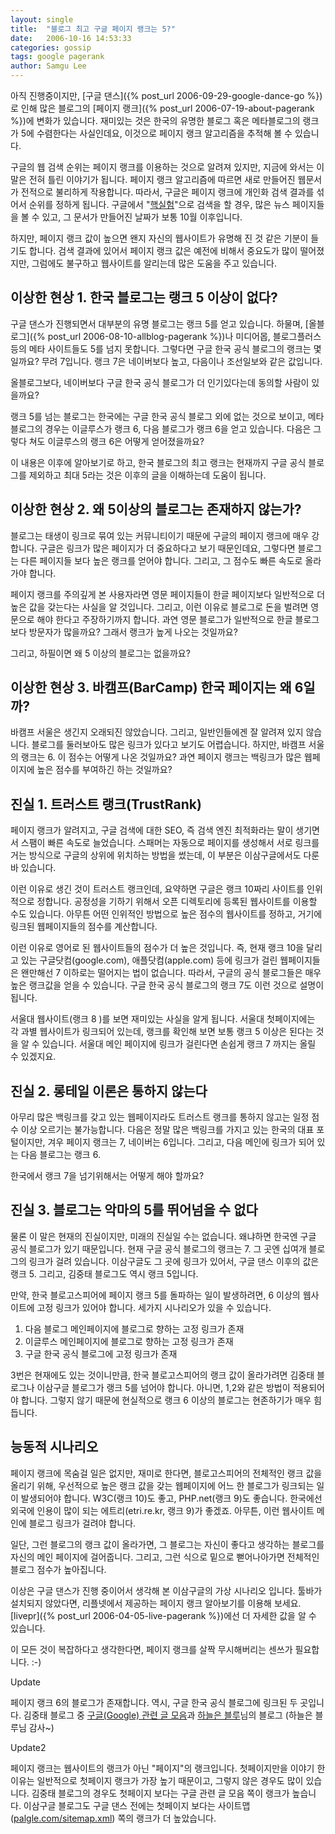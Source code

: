 ```yaml
---
layout: single
title:  "블로그 최고 구글 페이지 랭크는 5?"
date:   2006-10-16 14:53:33
categories: gossip
tags: google pagerank
author: Samgu Lee
---
```

아직 진행중이지만, [구글 댄스]({% post_url 2006-09-29-google-dance-go %})로 인해 많은 블로그의 [페이지 랭크]({% post_url 2006-07-19-about-pagerank %})에 변화가 있습니다. 재미있는 것은 한국의 유명한 블로그 혹은 메타블로그의 랭크가 5에 수렴한다는 사실인데요, 이것으로 페이지 랭크 알고리즘을 추적해 볼 수 있습니다.

구글의 웹 검색 순위는 페이지 랭크를 이용하는 것으로 알려져 있지만, 지금에 와서는 이 말은 전혀 틀린 이야기가 됩니다. 페이지 랭크 알고리즘에 따르면 새로 만들어진 웹문서가 전적으로 불리하게 작용합니다. 따라서, 구글은 페이지 랭크에 개인화 검색 결과를 섞어서 순위를 정하게 됩니다. 구글에서 "[핵실험](http://www.google.co.kr/search?hl=ko&newwindow=1&rls=GGGL%2CGGGL%3A2006-11%2CGGGL%3Ako&q=%ED%95%B5%EC%8B%A4%ED%97%98&btnG=%EA%B2%80%EC%83%89&lr=)"으로 검색을 할 경우, 많은 뉴스 페이지들을 볼 수 있고, 그 문서가 만들어진 날짜가 보통 10월 이후입니다.

하지만, 페이지 랭크 값이 높으면 왠지 자신의 웹사이트가 유명해 진 것 같은 기분이 들기도 합니다. 검색 결과에 있어서 페이지 랭크 값은 예전에 비해서 중요도가 많이 떨어졌지만, 그럼에도 불구하고 웹사이트를 알리는데 많은 도움을 주고 있습니다.

## 이상한 현상 1. 한국 블로그는 랭크 5 이상이 없다?

구글 댄스가 진행되면서 대부분의 유명 블로그는 랭크 5를 얻고 있습니다. 하물며, [올블로그]({% post_url 2006-08-10-allblog-pagerank %})나 미디어몹, 블로그플러스 등의 메타 사이트들도 5를 넘지 못합니다. 그렇다면 구글 한국 공식 블로그의 랭크는 몇일까요? 무려 7입니다. 랭크 7은 네이버보다 높고, 다음이나 조선일보와 같은 값입니다.

올블로그보다, 네이버보다 구글 한국 공식 블로그가 더 인기있다는데 동의할 사람이 있을까요?

랭크 5를 넘는 블로그는 한국에는 구글 한국 공식 블로그 외에 없는 것으로 보이고, 메타 블로그의 경우는 이글루스가 랭크 6, 다음 블로그가 랭크 6을 얻고 있습니다. 다음은 그렇다 쳐도 이글루스의 랭크 6은 어떻게 얻어졌을까요?

이 내용은 이후에 알아보기로 하고, 한국 블로그의 최고 랭크는 현재까지 구글 공식 블로그를 제외하고 최대 5라는 것은 이후의 글을 이해하는데 도움이 됩니다.

## 이상한 현상 2. 왜 5이상의 블로그는 존재하지 않는가?

블로그는 태생이 링크로 묶여 있는 커뮤니티이기 때문에 구글의 페이지 랭크에 매우 강합니다. 구글은 링크가 많은 페이지가 더 중요하다고 보기 때문인데요, 그렇다면 블로그는 다른 페이지들 보다 높은 랭크를 얻어야 합니다. 그리고, 그 점수도 빠른 속도로 올라가야 합니다.

페이지 랭크를 주의깊게 본 사용자라면 영문 페이지들이 한글 페이지보다 일반적으로 더 높은 값을 갖는다는 사실을 알 것입니다. 그리고, 이런 이유로 블로그로 돈을 벌려면 영문으로 해야 한다고 주장하기까지 합니다. 과연 영문 블로그가 일반적으로 한글 블로그보다 방문자가 많을까요? 그래서 랭크가 높게 나오는 것일까요?

그리고, 하필이면 왜 5 이상의 블로그는 없을까요?

## 이상한 현상 3. 바캠프(BarCamp) 한국 페이지는 왜 6일까?

바캠프 서울은 생긴지 오래되진 않았습니다. 그리고, 일반인들에겐 잘 알려져 있지 않습니다. 블로그를 둘러보아도 많은 링크가 있다고 보기도 어렵습니다. 하지만, 바캠프 서울의 랭크는 6. 이 점수는 어떻게 나온 것일까요? 과연 페이지 랭크는 백링크가 많은 웹페이지에 높은 점수를 부여하긴 하는 것일까요?

## 진실 1. 트러스트 랭크(TrustRank)

페이지 랭크가 알려지고, 구글 검색에 대한 SEO, 즉 검색 엔진 최적화라는 말이 생기면서 스팸이 빠른 속도로 늘었습니다. 스패머는 자동으로 페이지를 생성해서 서로 링크를 거는 방식으로 구글의 상위에 위치하는 방법을 썼는데, 이 부분은 이삼구글에서도 다룬 바 있습니다.

이런 이유로 생긴 것이 트러스트 랭크인데, 요약하면 구글은 랭크 10짜리 사이트를 인위적으로 정합니다. 공정성을 기하기 위해서 오픈 디렉토리에 등록된 웹사이트를 이용할 수도 있습니다. 아무튼 어떤 인위적인 방법으로 높은 점수의 웹사이트를 정하고, 거기에 링크된 웹페이지들의 점수를 계산합니다.

이런 이유로 영어로 된 웹사이트들의 점수가 더 높은 것입니다. 즉, 현재 랭크 10을 달리고 있는 구글닷컴(google.com), 애플닷컴(apple.com) 등에 링크가 걸린 웹페이지들은 왠만해선 7 이하로는 떨어지는 법이 없습니다. 따라서, 구글의 공식 블로그들은 매우 높은 랭크값을 얻을 수 있습니다. 구글 한국 공식 블로그의 랭크 7도 이런 것으로 설명이 됩니다.

서울대 웹사이트(랭크 8 )를 보면 재미있는 사실을 알게 됩니다. 서울대 첫페이지에는 각 과별 웹사이트가 링크되어 있는데, 랭크를 확인해 보면 보통 랭크 5 이상은 된다는 것을 알 수 있습니다. 서울대 메인 페이지에 링크가 걸린다면 손쉽게 랭크 7 까지는 올릴 수 있겠지요.

## 진실 2. 롱테일 이론은 통하지 않는다

아무리 많은 백링크를 갖고 있는 웹페이지라도 트러스트 랭크를 통하지 않고는 일정 점수 이상 오르기는 불가능합니다. 다음은 정말 많은 백링크를 가지고 있는 한국의 대표 포털이지만, 겨우 페이지 랭크는 7, 네이버는 6입니다. 그리고, 다음 메인에 링크가 되어 있는 다음 블로그는 랭크 6.

한국에서 랭크 7을 넘기위해서는 어떻게 해야 할까요?

## 진실 3. 블로그는 악마의 5를 뛰어넘을 수 없다

물론 이 말은 현재의 진실이지만, 미래의 진실일 수는 없습니다. 왜냐하면 한국엔 구글 공식 블로그가 있기 때문입니다. 현재 구글 공식 블로그의 랭크는 7. 그 곳엔 십여개 블로그의 링크가 걸려 있습니다. 이삼구글도 그 곳에 링크가 있어서, 구글 댄스 이후의 값은 랭크 5. 그리고, 김중태 블로그도 역시 랭크 5입니다.

만약, 한국 블로고스피어에 페이지 랭크 5를 돌파하는 일이 발생하려면, 6 이상의 웹사이트에 고정 링크가 있어야 합니다. 세가지 시나리오가 있을 수 있습니다.

1. 다음 블로그 메인페이지에 블로그로 향하는 고정 링크가 존재
2. 이글루스 메인페이지에 블로그로 향하는 고정 링크가 존재
3. 구글 한국 공식 블로그에 고정 링크가 존재

3번은 현재에도 있는 것이니만큼, 한국 블로고스피어의 랭크 값이 올라가려면 김중태 블로그나 이삼구글 블로그가 랭크 5를 넘어야 합니다. 아니면, 1,2와 같은 방법이 적용되어야 합니다. 그렇지 않기 때문에 현실적으로 랭크 6 이상의 블로그는 현존하기가 매우 힘듭니다.

## 능동적 시나리오

페이지 랭크에 목숨걸 일은 없지만, 재미로 한다면, 블로고스피어의 전체적인 랭크 값을 올리기 위해, 우선적으로 높은 랭크 값을 갖는 웹페이지에 어느 한 블로그가 링크되는 일이 발생되어야 합니다. W3C(랭크 10)도 좋고, PHP.net(랭크 9)도 좋습니다. 한국에선 외국에 인용이 많이 되는 에트리(etri.re.kr, 랭크 9)가 좋겠죠. 아무튼, 이런 웹사이트 메인에 블로그 링크가 걸려야 합니다.

일단, 그런 블로그의 랭크 값이 올라가면, 그 블로그는 자신이 좋다고 생각하는 블로그를 자신의 메인 페이지에 걸어줍니다. 그리고, 그런 식으로 밑으로 뻗어나아가면 전체적인 블로그 점수가 높아집니다.

이상은 구글 댄스가 진행 중이어서 생각해 본 이삼구글의 가상 시나리오 입니다. 툴바가 설치되지 않았다면, 리플넷에서 제공하는 페이지 랭크 알아보기를 이용해 보세요. [livepr]({% post_url 2006-04-05-live-pagerank %})에선 더 자세한 값을 알 수 있습니다.

이 모든 것이 복잡하다고 생각한다면, 페이지 랭크를 살짝 무시해버리는 센쓰가 필요합니다. :-)

Update

페이지 랭크 6의 블로그가 존재합니다. 역시, 구글 한국 공식 블로그에 링크된 두 곳입니다. 김중태 블로그 중  [구글(Google) 관련 글 모음](http://www.dal.co.kr/blog/archives/001118.html)과 [하늘은 블루](http://skyizblue.egloos.com)님의 블로그 (하늘은 블루님 감사~)

Update2

페이지 랭크는 웹사이트의 랭크가 아닌 "페이지"의 랭크입니다. 첫페이지만을 이야기 한 이유는 일반적으로 첫페이지 랭크가 가장 높기 때문이고, 그렇지 않은 경우도 많이 있습니다. 김중태 블로그의 경우도 첫페이지 보다는 구글 관련 글 모음 쪽이 랭크가 높습니다. 이삼구글 블로그도 구글 댄스 전에는 첫페이지 보다는 사이트맵([palgle.com/sitemap.xml](https://www.palgle.com/sitemap.xml)) 쪽의 랭크가 더 높았습니다.
